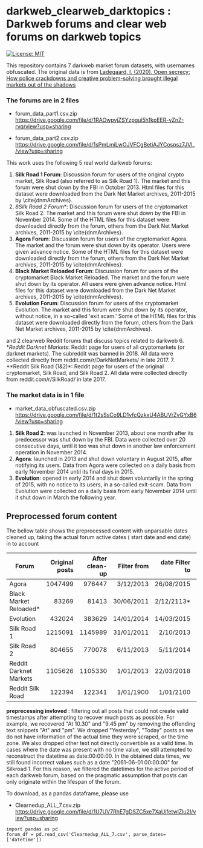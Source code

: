 # darkweb_clearweb_darktopics : Darkweb forums and clear web forums on darkweb topics
[![License: MIT](https://img.shields.io/badge/License-MIT-yellow.svg)](https://opensource.org/licenses/MIT)

This repository contains 7 darkweb market forum datasets, with usernames obfuscated.
The original data is from [Ladegaard, I. (2020). Open secrecy: How police crackdowns and creative problem-solving brought illegal markets out of the shadows](https://academic.oup.com/sf/article/99/2/532/5805358?login=false)

### The forums are in 2 files
- forum_data_part1.csv.zip
https://drive.google.com/file/d/1RAOwpvjZSYzpgui5h1kpEER-vZnZ-rvq/view?usp=sharing

- forum_data_part2.csv.zip
https://drive.google.com/file/d/1sPmLmiLwOJVFCgBetiAJYCospsz7JVI_/view?usp=sharing

This work uses the following 5 real world darkweb forums:
1. **Silk Road 1 Forum**: Discussion forum for users of the original crypto market, Silk Road (also referred to as Silk Road 1). The market and this forum were shut down by the FBI in October 2013. Html files for this dataset were downloaded from the Dark Net Market archives, 2011-2015 by \cite{dnmArchives}.
2. *8Silk Road 2 Forum**: Discussion forum for users of the cryptomarket Silk Road 2. The market and this forum were shut down by the FBI in November 2014. Some of the HTML files for this dataset were downloaded directly from the forum, others from the Dark Net Market archives, 2011-2015 by \cite{dnmArchives}.
3. **Agora Forum**: Discussion forum for users of the cryptomarket Agora. The market and the forum were shut down by its operator. Users were given advance notice. Some of the HTML files for this dataset were downloaded directly from the forum, others from the Dark Net Market archives, 2011-2015 by \cite{dnmArchives}.
4. **Black Market Reloaded Forum**: Discussion forum for users of the cryptomarket Black Market Reloaded. The market and the forum were shut down by its operator. All users were given advance notice. Html files for this dataset were downloaded from the Dark Net Market archives, 2011-2015 by \cite{dnmArchives}.
5. **Evolution Forum**: Discussion forum for users of the cryptomarket Evolution. The market and this forum were shut down by its operator, without notice, in a so-called 'exit scam.' Some of the HTML files for this dataset were downloaded directly from the forum, others from the Dark Net Market archives, 2011-2015 by \cite{dnmArchives}.

and 2 clearweb Reddit forums that discuss topics related to darkweb
6. **Reddit Darknet Markets*: Reddit page for users of all cryptomarkets (or darknet markets). The subreddit was banned in 2018. All data were collected directly from reddit.com/r/DarkNetMarkets/ in late 2017.
7. **Reddit Silk Road (1\&2)*: Reddit page for users of the original cryptomarket, Silk Road, and Silk Road 2. All data were collected directly from reddit.com/r/SilkRoad/ in late 2017.

### The market data is in 1 file

- market_data_obfuscated.csv.zip
https://drive.google.com/file/d/1t2sSsCo9LD1yfcQzkxU4ABUVrZvGYxB6/view?usp=sharing

1. **Silk Road 2**: was launched in November 2013, about one month after its predecessor was shut down by the FBI. Data were collected over 20 consecutive days, until it too was shut down in another law enforcement operation in November 2014.
2. **Agora**: launched in 2013 and shut down voluntary in August 2015, after notifying its users. Data from Agora were collected on a daily basis from early November 2014 until its final days in 2015.
3. **Evolution**: opened in early 2014 and shut down voluntarily in the spring of 2015, with no notice to its users, in a so-called exit-scam. Data from Evolution were collected on a daily basis from early November 2014 until it shut down in March the following year.

## Preprocessed forum content

The bellow table shows the preprocessed content with unparsable dates cleaned up, taking the actual forum active dates ( start date and end date) in to account

| Forum                         | Original posts | After clean-up | Filter from | date Filter to | Forum from |   Forum to |
|-------------------------------|---------------:|---------------:|------------:|---------------:|-----------:|-----------:|
| Agora                         |        1047499 |         976447 |   3/12/2013 |     26/08/2015 |  3/12/2013 | 26/08/2015 |
| Black Market Reloaded*        |          83269 |          81413 |  30/06/2011 |     2/12/2113* | 30/06/2011 |   2/12/213 |
| Evolution                     |         432024 |         383629 |  14/01/2014 |     14/03/2015 | 14/01/2014 | 14/03/2015 |
| Silk Road 1                   |        1215091 |        1145989 |  31/01/2011 |      2/10/2013 | 31/01/2011 |  2/10/2013 |
| Silk Road 2                   |         804655 |         770078 |   6/11/2013 |      5/11/2014 |  6/11/2013 |  5/11/2014 |
| Reddit Darknet Markets        |        1105626 |        1105330 |   1/01/2013 |     22/03/2018 |  1/01/2013 | 22/03/2018 |
| Reddit Silk Road              |         122394 |         122341 |   1/01/1900 |      1/01/2100 |  1/01/1900 |            |

**preprecessing invloved** : filtering out all posts that could not create valid timestamps after attempting to recover much posts as possible. For example, we recovered "At 10.30" and "9.45 pm" by removing the offending text snippets "At" and "pm". We dropped "Yesterday", "Today" posts as we do not have information of the actual time they were scraped, or the time zone. We also dropped other text not directly convertible as a valid time. In cases where the date was present with no time value, we still attempted to reconstruct the datetime as date:00:00:00. In the obtained data times, we still found incorrect values such as a date "2061-06-01 00:00:00" for Silkroad 1. For this reason, we filtered the datetimes for the active period of each darkweb forum, based on the pragmatic assumption that posts can only originate within the lifespan of the forum.

To download, as a pandas dataframe, please use 
- Clearnedup_ALL_7.csv.zip
https://drive.google.com/file/d/1U7UV7RhE7gDSZC5xe7XaUifetwlZlu2I/view?usp=sharing

```
import pandas as pd
forum_df = pd.read_csv('Clearnedup_ALL_7.csv', parse_dates=['datetime']) 
```
